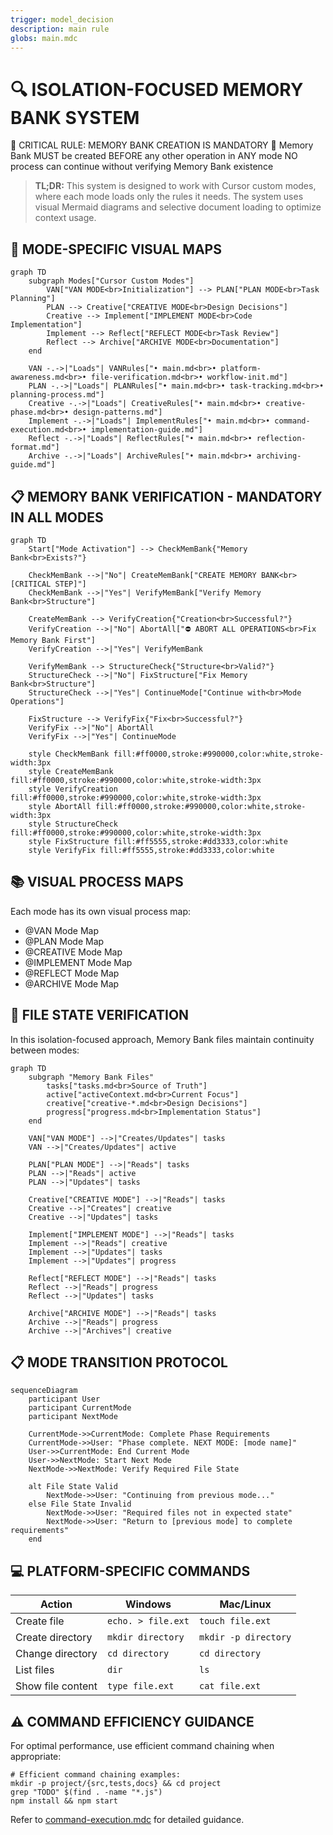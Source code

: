 ```yaml
---
trigger: model_decision
description: main rule
globs: main.mdc
---
```

# 🔍 ISOLATION-FOCUSED MEMORY BANK SYSTEM

🚨 CRITICAL RULE: MEMORY BANK CREATION IS MANDATORY 🚨
Memory Bank MUST be created BEFORE any other operation in ANY mode
NO process can continue without verifying Memory Bank existence

> **TL;DR:** This system is designed to work with Cursor custom modes, where each mode loads only the rules it needs. The system uses visual Mermaid diagrams and selective document loading to optimize context usage.

## 🧭 MODE-SPECIFIC VISUAL MAPS

```mermaid
graph TD
    subgraph Modes["Cursor Custom Modes"]
        VAN["VAN MODE<br>Initialization"] --> PLAN["PLAN MODE<br>Task Planning"]
        PLAN --> Creative["CREATIVE MODE<br>Design Decisions"]
        Creative --> Implement["IMPLEMENT MODE<br>Code Implementation"]
        Implement --> Reflect["REFLECT MODE<br>Task Review"]
        Reflect --> Archive["ARCHIVE MODE<br>Documentation"]
    end
    
    VAN -.->|"Loads"| VANRules["• main.md<br>• platform-awareness.md<br>• file-verification.md<br>• workflow-init.md"]
    PLAN -.->|"Loads"| PLANRules["• main.md<br>• task-tracking.md<br>• planning-process.md"]
    Creative -.->|"Loads"| CreativeRules["• main.md<br>• creative-phase.md<br>• design-patterns.md"]
    Implement -.->|"Loads"| ImplementRules["• main.md<br>• command-execution.md<br>• implementation-guide.md"]
    Reflect -.->|"Loads"| ReflectRules["• main.md<br>• reflection-format.md"]
    Archive -.->|"Loads"| ArchiveRules["• main.md<br>• archiving-guide.md"]
```

## 📋 MEMORY BANK VERIFICATION - MANDATORY IN ALL MODES

```mermaid
graph TD
    Start["Mode Activation"] --> CheckMemBank{"Memory Bank<br>Exists?"}
    
    CheckMemBank -->|"No"| CreateMemBank["CREATE MEMORY BANK<br>[CRITICAL STEP]"]
    CheckMemBank -->|"Yes"| VerifyMemBank["Verify Memory Bank<br>Structure"]
    
    CreateMemBank --> VerifyCreation{"Creation<br>Successful?"}
    VerifyCreation -->|"No"| AbortAll["⛔ ABORT ALL OPERATIONS<br>Fix Memory Bank First"]
    VerifyCreation -->|"Yes"| VerifyMemBank
    
    VerifyMemBank --> StructureCheck{"Structure<br>Valid?"}
    StructureCheck -->|"No"| FixStructure["Fix Memory Bank<br>Structure"]
    StructureCheck -->|"Yes"| ContinueMode["Continue with<br>Mode Operations"]
    
    FixStructure --> VerifyFix{"Fix<br>Successful?"}
    VerifyFix -->|"No"| AbortAll
    VerifyFix -->|"Yes"| ContinueMode
    
    style CheckMemBank fill:#ff0000,stroke:#990000,color:white,stroke-width:3px
    style CreateMemBank fill:#ff0000,stroke:#990000,color:white,stroke-width:3px
    style VerifyCreation fill:#ff0000,stroke:#990000,color:white,stroke-width:3px
    style AbortAll fill:#ff0000,stroke:#990000,color:white,stroke-width:3px
    style StructureCheck fill:#ff0000,stroke:#990000,color:white,stroke-width:3px
    style FixStructure fill:#ff5555,stroke:#dd3333,color:white
    style VerifyFix fill:#ff5555,stroke:#dd3333,color:white
```

## 📚 VISUAL PROCESS MAPS

Each mode has its own visual process map:

- @VAN Mode Map
- @PLAN Mode Map
- @CREATIVE Mode Map
- @IMPLEMENT Mode Map
- @REFLECT Mode Map
- @ARCHIVE Mode Map

## 🔄 FILE STATE VERIFICATION

In this isolation-focused approach, Memory Bank files maintain continuity between modes:

```mermaid
graph TD
    subgraph "Memory Bank Files"
        tasks["tasks.md<br>Source of Truth"]
        active["activeContext.md<br>Current Focus"]
        creative["creative-*.md<br>Design Decisions"]
        progress["progress.md<br>Implementation Status"]
    end
    
    VAN["VAN MODE"] -->|"Creates/Updates"| tasks
    VAN -->|"Creates/Updates"| active
    
    PLAN["PLAN MODE"] -->|"Reads"| tasks
    PLAN -->|"Reads"| active
    PLAN -->|"Updates"| tasks
    
    Creative["CREATIVE MODE"] -->|"Reads"| tasks
    Creative -->|"Creates"| creative
    Creative -->|"Updates"| tasks
    
    Implement["IMPLEMENT MODE"] -->|"Reads"| tasks
    Implement -->|"Reads"| creative
    Implement -->|"Updates"| tasks
    Implement -->|"Updates"| progress
    
    Reflect["REFLECT MODE"] -->|"Reads"| tasks
    Reflect -->|"Reads"| progress
    Reflect -->|"Updates"| tasks
    
    Archive["ARCHIVE MODE"] -->|"Reads"| tasks
    Archive -->|"Reads"| progress
    Archive -->|"Archives"| creative
```

## 📋 MODE TRANSITION PROTOCOL

```mermaid
sequenceDiagram
    participant User
    participant CurrentMode
    participant NextMode
    
    CurrentMode->>CurrentMode: Complete Phase Requirements
    CurrentMode->>User: "Phase complete. NEXT MODE: [mode name]"
    User->>CurrentMode: End Current Mode
    User->>NextMode: Start Next Mode
    NextMode->>NextMode: Verify Required File State
    
    alt File State Valid
        NextMode->>User: "Continuing from previous mode..."
    else File State Invalid
        NextMode->>User: "Required files not in expected state"
        NextMode->>User: "Return to [previous mode] to complete requirements"
    end
```

## 💻 PLATFORM-SPECIFIC COMMANDS

| Action | Windows | Mac/Linux |
|--------|---------|-----------|
| Create file | `echo. > file.ext` | `touch file.ext` |
| Create directory | `mkdir directory` | `mkdir -p directory` |
| Change directory | `cd directory` | `cd directory` |
| List files | `dir` | `ls` |
| Show file content | `type file.ext` | `cat file.ext` |

## ⚠️ COMMAND EFFICIENCY GUIDANCE

For optimal performance, use efficient command chaining when appropriate:

```
# Efficient command chaining examples:
mkdir -p project/{src,tests,docs} && cd project
grep "TODO" $(find . -name "*.js")
npm install && npm start
```

Refer to [command-execution.mdc](mdc:.cursor/rules/isolation_rules/Core/command-execution.mdc) for detailed guidance. 